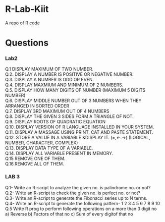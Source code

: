 # R-Lab-Kiit
A repo of R code 
<h1>Questions</h1>	
<p>
<h3>Lab2</h6>
Q.1	DISPLAY MAXIMUM OF TWO NUMBER.<br>
Q.2.	DISPLAY A NUMBER IS POSITIVE OR NEGATIVE NUMBER.<br>
Q.3.	DISPLAY A NUMBER IS ODD OR EVEN.<br>
Q.4.	DISPLAY MAXMIUM AND MINIMUM OF 2 NUMBERS.<br>
Q.5. 	DISPLAY HOW MANY DIGITS OF NUMBER (MAXIMUM 5 DIGITS NUMBER)<br>
Q.6. 	DISPLAY MIDDLE NUMBER OUT OF 3 NUMBERS WHEN THEY ARRANGED IN SORTED ORDER<br>
Q.7.	DISPLAY 3RD MAXIMUM OUT OF 4 NUMBERS<br>
Q.8. 	DISPLAY THE GIVEN 3 SIDES FORM A TRIANGLE OF NOT.<br>
Q.9.	DISPLAY ROOTS OF QUADRATIC EQUATION<br>
Q.10.	DISPLAY VERSION OF R LANGUAGE INSTALLED IN YOUR SYSTEM.<br>
Q.11.	DISPLAY A MASSAGE USING PRINT, CAT AND PASTE STATEMENT.	<br>
Q.12.	STORE A VALUE IN A VARIABLE &DISPLAY IT. (=,<-.->) (LOGICAL, NUMBER, CHARACTER, COMPLEX)<br>
Q.13.	DISPLAY DATA TYPE OF A VARIABLE.<br>
Q.14.	DISPLAY ALL VARIABLE PRESENT IN MEMORY.<br>
Q.15	REMOVE ONE OF THEM.<br>
Q.16.REMOVE ALL OF THEM.<br>
</p>

<p>
<h3>LAB 3</h3>
Q.1- Write an R-script to analyze the given no. is palindrome no. or not? <br>
Q.2- Write an R-script to check the given no. is perfect no. or not? <br>
Q.3- Write an R-script to generate the Fibonacci series up to N terms.<br>
Q.4- Write an R-script to generate the following pattern-
	1
	2  3
	4  5  6
	7  8  9  10 <br>
Q.5 Write R prog to perform following operations on a more than 3 digit no
a) Reverse
b) Factors of that no
c) Sum of every digitof that no <br>
</p>

